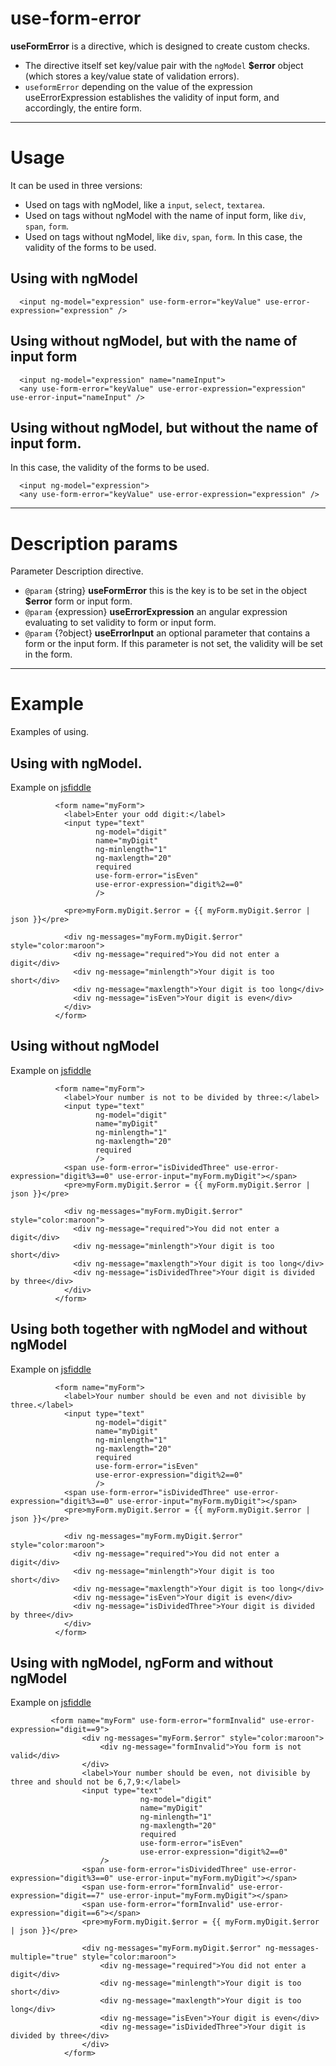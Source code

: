 # use-form-error
**useFormError** is a directive, which is designed to create custom checks.
 - The directive itself set key/value pair with the `ngModel` **$error** object (which stores a key/value state of validation errors).
 - `useformError` depending on the value of the expression useErrorExpression establishes the validity of input form, and accordingly, the entire form.

---

# Usage

It can be used in three versions:
 - Used on tags with ngModel, like a `input`, `select`, `textarea`.
 - Used on tags without ngModel with the name of input form, like `div`, `span`, `form`.
 - Used on tags without ngModel, like `div`, `span`, `form`. In this case, the validity of the forms to be used.

## Using with ngModel

	  <input ng-model="expression" use-form-error="keyValue" use-error-expression="expression" />

## Using without ngModel, but with the name of input form

	  <input ng-model="expression" name="nameInput">
	  <any use-form-error="keyValue" use-error-expression="expression" use-error-input="nameInput" />
	  
## Using without ngModel, but without the name of input form. 

 In this case, the validity of the forms to be used.
 
	  <input ng-model="expression">
	  <any use-form-error="keyValue" use-error-expression="expression" />

---

# Description params

Parameter Description directive.
- `@param` {string} **useFormError** this is the key is to be set in the object **$error** form or input form.
- `@param` {expression} **useErrorExpression** an angular expression evaluating to set validity to form or input form.
- `@param` {?object} **useErrorInput** an optional parameter that contains a form or the input form. If this parameter is not set, the validity will be set in the form.

---

# Example	 
Examples of using.
## Using with ngModel. 
Example on [jsfiddle](https://jsfiddle.net/Stepan_Kasyanenko/gugq2o6n)
```
	      <form name="myForm">
	        <label>Enter your odd digit:</label>
	        <input type="text"
	               ng-model="digit"
	               name="myDigit"
	               ng-minlength="1"
	               ng-maxlength="20"
	               required
	               use-form-error="isEven"
	               use-error-expression="digit%2==0"
	               />
	 
	        <pre>myForm.myDigit.$error = {{ myForm.myDigit.$error | json }}</pre>
	 
	        <div ng-messages="myForm.myDigit.$error" style="color:maroon">
	          <div ng-message="required">You did not enter a digit</div>
	          <div ng-message="minlength">Your digit is too short</div>
	          <div ng-message="maxlength">Your digit is too long</div>
	          <div ng-message="isEven">Your digit is even</div>
	        </div>
	      </form>
```	 
## Using without ngModel
Example on [jsfiddle](https://jsfiddle.net/Stepan_Kasyanenko/crsqs5nd)
```
	      <form name="myForm">
	        <label>Your number is not to be divided by three:</label>
	        <input type="text"
	               ng-model="digit"
	               name="myDigit"
	               ng-minlength="1"
	               ng-maxlength="20"
	               required
	               />
	        <span use-form-error="isDividedThree" use-error-expression="digit%3==0" use-error-input="myForm.myDigit"></span>
	        <pre>myForm.myDigit.$error = {{ myForm.myDigit.$error | json }}</pre>
	 
	        <div ng-messages="myForm.myDigit.$error" style="color:maroon">
	          <div ng-message="required">You did not enter a digit</div>
	          <div ng-message="minlength">Your digit is too short</div>
	          <div ng-message="maxlength">Your digit is too long</div>
	          <div ng-message="isDividedThree">Your digit is divided by three</div>
	        </div>
	      </form>
```	 
## Using both together with ngModel and without ngModel
Example on [jsfiddle](https://jsfiddle.net/Stepan_Kasyanenko/woqck67w)
```
	      <form name="myForm">
	        <label>Your number should be even and not divisible by three.</label>
	        <input type="text"
	               ng-model="digit"
	               name="myDigit"
	               ng-minlength="1"
	               ng-maxlength="20"
	               required
	               use-form-error="isEven"
	               use-error-expression="digit%2==0"
	               />
	        <span use-form-error="isDividedThree" use-error-expression="digit%3==0" use-error-input="myForm.myDigit"></span>
	        <pre>myForm.myDigit.$error = {{ myForm.myDigit.$error | json }}</pre>
	 
	        <div ng-messages="myForm.myDigit.$error" style="color:maroon">
	          <div ng-message="required">You did not enter a digit</div>
	          <div ng-message="minlength">Your digit is too short</div>
	          <div ng-message="maxlength">Your digit is too long</div>
	          <div ng-message="isEven">Your digit is even</div>
	          <div ng-message="isDividedThree">Your digit is divided by three</div>
	        </div>
	      </form>
```	 
## Using with ngModel, ngForm and without ngModel
Example on [jsfiddle](https://jsfiddle.net/Stepan_Kasyanenko/wL9c2feo)
```
	     <form name="myForm" use-form-error="formInvalid" use-error-expression="digit==9">
	 			<div ng-messages="myForm.$error" style="color:maroon">
	 				<div ng-message="formInvalid">You form is not valid</div>
	 			</div>
	 			<label>Your number should be even, not divisible by three and should not be 6,7,9:</label>
	 			<input type="text"
	 						 ng-model="digit"
	 						 name="myDigit"
	 						 ng-minlength="1"
	 						 ng-maxlength="20"
	 						 required
	 						 use-form-error="isEven" 
	 						 use-error-expression="digit%2==0"
	 				/>
	 			<span use-form-error="isDividedThree" use-error-expression="digit%3==0" use-error-input="myForm.myDigit"></span>
	 			<span use-form-error="formInvalid" use-error-expression="digit==7" use-error-input="myForm.myDigit"></span>
	 			<span use-form-error="formInvalid" use-error-expression="digit==6"></span>
	 			<pre>myForm.myDigit.$error = {{ myForm.myDigit.$error | json }}</pre>
	 
	 			<div ng-messages="myForm.myDigit.$error" ng-messages-multiple="true" style="color:maroon">
	 				<div ng-message="required">You did not enter a digit</div>
	 				<div ng-message="minlength">Your digit is too short</div>
	 				<div ng-message="maxlength">Your digit is too long</div>
	 				<div ng-message="isEven">Your digit is even</div>
	 				<div ng-message="isDividedThree">Your digit is divided by three</div>
	 			</div>
	 		</form>
```	 


